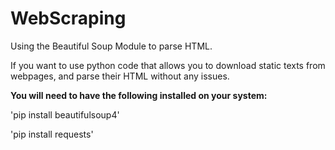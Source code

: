 # WebScraping
Using the Beautiful Soup Module to parse HTML.

If you want to use python code that allows you to download static texts from webpages, and parse their HTML without any issues.

**You will need to have the following installed on your system:**

'pip install beautifulsoup4'

'pip install requests'
